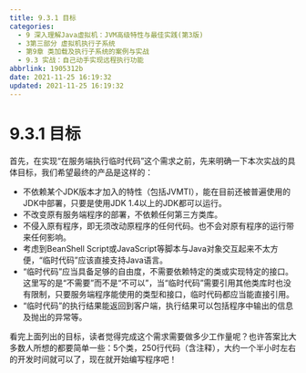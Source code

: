 ```yaml
---
title: 9.3.1 目标
categories:
  - 9 深入理解Java虛拟机：JVM高级特性与最佳实践(第3版)
  - 3第三部分 虚拟机执行子系统
  - 第9章 类加载及执行子系统的案例与实战
  - 9.3 实战：自己动手实现远程执行功能
abbrlink: 1905312b
date: 2021-11-25 16:19:32
updated: 2021-11-25 16:19:32
---
```

# 9.3.1 目标
首先，在实现“在服务端执行临时代码”这个需求之前，先来明确一下本次实战的具体目标，我们希望最终的产品是这样的：

- 不依赖某个JDK版本才加入的特性（包括JVMTI），能在目前还被普遍使用的JDK中部署，只要是使用JDK 1.4以上的JDK都可以运行。
- 不改变原有服务端程序的部署，不依赖任何第三方类库。
- 不侵入原有程序，即无须改动原程序的任何代码。也不会对原有程序的运行带来任何影响。
- 考虑到BeanShell Script或JavaScript等脚本与Java对象交互起来不太方便，“临时代码”应该直接支持Java语言。
- “临时代码”应当具备足够的自由度，不需要依赖特定的类或实现特定的接口。这里写的是“不需要”而不是“不可以”，当“临时代码”需要引用其他类库时也没有限制，只要服务端程序能使用的类型和接口，临时代码都应当能直接引用。
- “临时代码”的执行结果能返回到客户端，执行结果可以包括程序中输出的信息及抛出的异常等。

看完上面列出的目标，读者觉得完成这个需求需要做多少工作量呢？也许答案比大多数人所想的都要简单一些：5个类，250行代码（含注释），大约一个半小时左右的开发时间就可以了，现在就开始编写程序吧！

